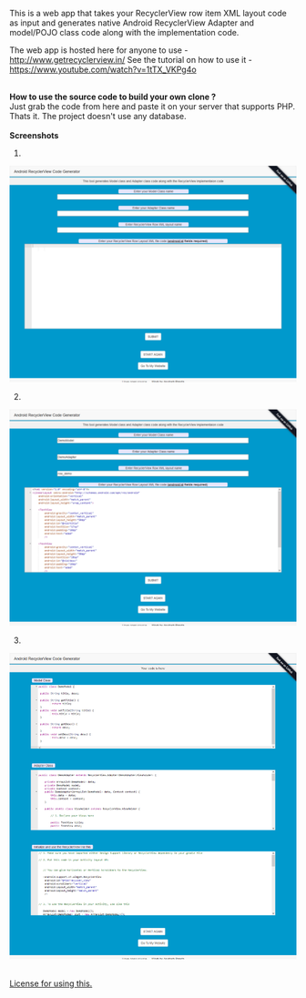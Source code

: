 This is a web app that takes your RecyclerView row item XML layout code as input and generates native Android RecyclerView Adapter and model/POJO class code along with the implementation code.

The web app is hosted here for anyone to use - http://www.getrecyclerview.in/
See the tutorial on how to use it - https://www.youtube.com/watch?v=1tTX_VKPg4o

<br>
<b>How to use the source code to build your own clone ?</b><br>
Just grab the code from here and paste it on your server that supports PHP. Thats it. The project doesn't use any database.
<br>

<br>
<b>Screenshots</b>
<br>

1. <br>
![Screenshot 1](https://github.com/Asutosh11/Android-RecyclerView-code-generator/blob/master/Screenshots/screen1.png "")

2. <br>
![Screenshot 2](https://github.com/Asutosh11/Android-RecyclerView-code-generator/blob/master/Screenshots/screen2.png "")

3. <br>
![Screenshot 3](https://github.com/Asutosh11/Android-RecyclerView-code-generator/blob/master/Screenshots/screen3.png "")

<br>
<a href = 'https://github.com/Asutosh11/Android-RecyclerView-code-generator/blob/master/License.md'>License for using this.</a>





